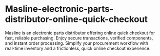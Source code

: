 # Masline-electronic-parts-distributor-online-quick-checkout
Masline is an electronic parts distributor offering online quick checkout for fast, reliable purchasing. Enjoy secure transactions, verified components, and instant order processing. Simplify your procurement workflow with real-time inventory and a frictionless, quick online checkout experience.
